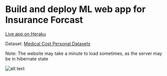 # Build and deploy ML web app for Insurance Forcast
[Live app on Heraku](https://deploy-insurance-prediction.herokuapp.com/)

Dataset: [Medical Cost Personal Datasets](https://www.kaggle.com/mirichoi0218/insurance)


Note: The website may take a minute to load sometimes, as the server may be in hibernate state

![alt text](https://github.com/moeenkhurram/Demo-deploy--machine-learning-web-app/blob/main/screenshot.JPG?raw=true)


